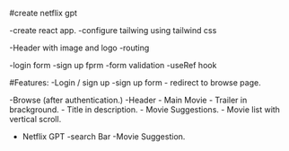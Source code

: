 #create netflix gpt

-create react app.
-configure tailwing using tailwind css

-Header with image and logo
-routing

-login form
-sign up fprm
-form validation
-useRef hook

#Features:
-Login / sign up
-sign up form - redirect to browse page.

-Browse (after authentication.)
-Header - Main Movie - Trailer in brackground. - Title in description. - Movie Suggestions. - Movie list with vertical scroll.

- Netflix GPT
  -search Bar
  -Movie Suggestion.
